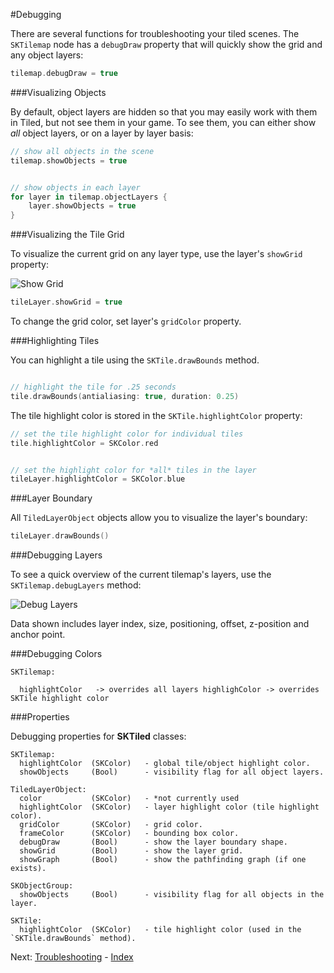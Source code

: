 #Debugging

There are several functions for troubleshooting your tiled scenes. The `SKTilemap` node has a `debugDraw` property that will quickly show the grid and any object layers:

```swift
tilemap.debugDraw = true
```



###Visualizing Objects

By default, object layers are hidden so that you may easily work with them in Tiled, but not see them in your game. To see them, you can either show *all* object layers, or on a layer by layer basis:


```swift
// show all objects in the scene
tilemap.showObjects = true


// show objects in each layer
for layer in tilemap.objectLayers {
    layer.showObjects = true
}
```

###Visualizing the Tile Grid

To visualize the current grid on any layer type, use the layer's `showGrid` property:


![Show Grid](https://raw.githubusercontent.com/mfessenden/SKTiled/master/docs/Images/showGrid.gif)


```swift
tileLayer.showGrid = true
```

To change the grid color, set layer's `gridColor` property.



###Highlighting Tiles

You can highlight a tile using the `SKTile.drawBounds` method. 

```swift

// highlight the tile for .25 seconds
tile.drawBounds(antialiasing: true, duration: 0.25)
```

The tile highlight color is stored in the `SKTile.highlightColor` property:

```swift
// set the tile highlight color for individual tiles
tile.highlightColor = SKColor.red


// set the highlight color for *all* tiles in the layer 
tileLayer.highlightColor = SKColor.blue
```

###Layer Boundary

All `TiledLayerObject` objects allow you to visualize the layer's boundary: 

```swift
tileLayer.drawBounds()
```

###Debugging Layers

To see a quick overview of the current tilemap's layers, use the `SKTilemap.debugLayers` method: 

![Debug Layers](https://raw.githubusercontent.com/mfessenden/SKTiled/master/docs/Images/debugLayers.png)

Data shown includes layer index, size, positioning, offset, z-position and anchor point.


###Debugging Colors

    SKTilemap:

      highlightColor   -> overrides all layers highlighColor -> overrides SKTile highlight color

###Properties


Debugging properties for **SKTiled** classes:

    SKTilemap:
      highlightColor  (SKColor)   - global tile/object highlight color.
      showObjects     (Bool)      - visibility flag for all object layers.  
      
    TiledLayerObject:
      color           (SKColor)   - *not currently used
      highlightColor  (SKColor)   - layer highlight color (tile highlight color). 
      gridColor       (SKColor)   - grid color.
      frameColor      (SKColor)   - bounding box color.
      debugDraw       (Bool)      - show the layer boundary shape.
      showGrid        (Bool)      - show the layer grid.  
      showGraph       (Bool)      - show the pathfinding graph (if one exists).
    
    SKObjectGroup:
      showObjects     (Bool)      - visibility flag for all objects in the layer.
    
    SKTile:
      highlightColor  (SKColor)   - tile highlight color (used in the `SKTile.drawBounds` method).


Next: [Troubleshooting](troubleshooting.html) - [Index](Tutorial.html)

